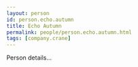 ```yaml
---
layout: person
id: person.echo.autumn
title: Echo Autumn
permalink: people/person.echo.autumn.html
tags: [company.crane]
---
```


Person details...